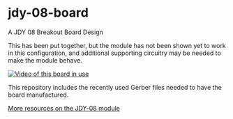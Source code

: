 # jdy-08-board
A JDY 08 Breakout Board Design

This has been put together, but the module has not been shown yet to work in this configuration, and additional supporting circuitry may be needed to make the module behave.

[![Video of this board in use](https://img.youtube.com/vi/y5tC_9rTPeM/0.jpg)](https://www.youtube.com/watch?v=y5tC_9rTPeM)

This repository includes the recently used Gerber files needed to have the board manufactured.

[More resources on the JDY-08 module](https://github.com/kichMan/JDY-08)
